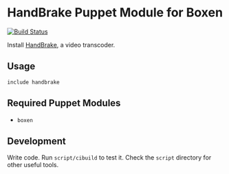 # HandBrake Puppet Module for Boxen

[![Build Status](https://travis-ci.org/boxen/puppet-handbrake.png?branch=master)](https://travis-ci.org/boxen/puppet-handbrake)

Install [HandBrake](http://handbrake.fr), a video transcoder.

## Usage

```puppet
include handbrake
```

## Required Puppet Modules

* `boxen`

## Development

Write code. Run `script/cibuild` to test it. Check the `script`
directory for other useful tools.
